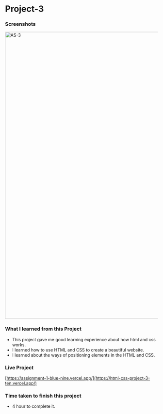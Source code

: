 # Project-3

### Screenshots

<img width="947" alt="AS-3" src="https://github.com/sakshi936/HTML-CSS-PROJECT-3/assets/130241239/795de498-54af-4510-8ae3-34261295092a">

### What I learned from this Project
- This project gave me good learning experience about how html and css works.
- I learned how to use HTML and CSS to create a beautiful website.
- I learned about the ways of positioning elements in the HTML and CSS.
### Live Project
[https://assignment-1-blue-nine.vercel.app/](https://html-css-project-3-ten.vercel.app/)

### Time taken to finish this project
- 4 hour to complete it.
